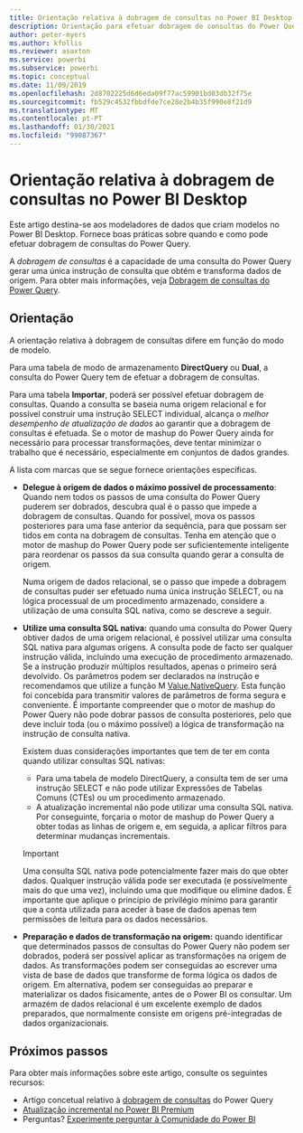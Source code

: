```yaml
---
title: Orientação relativa à dobragem de consultas no Power BI Desktop
description: Orientação para efetuar dobragem de consultas do Power Query no Power BI Desktop.
author: peter-myers
ms.author: kfollis
ms.reviewer: asaxton
ms.service: powerbi
ms.subservice: powerbi
ms.topic: conceptual
ms.date: 11/09/2019
ms.openlocfilehash: 2d8702225d6d6eda09f77ac59901bd03db32f75e
ms.sourcegitcommit: fb529c4532fbbdfde7ce28e2b4b35f990e8f21d9
ms.translationtype: MT
ms.contentlocale: pt-PT
ms.lasthandoff: 01/30/2021
ms.locfileid: "99087367"
---
```

# <a name="query-folding-guidance-in-power-bi-desktop"></a>Orientação relativa à dobragem de consultas no Power BI Desktop

Este artigo destina-se aos modeladores de dados que criam modelos no Power BI Desktop. Fornece boas práticas sobre quando e como pode efetuar dobragem de consultas do Power Query.

A _dobragem de consultas_ é a capacidade de uma consulta do Power Query gerar uma única instrução de consulta que obtém e transforma dados de origem. Para obter mais informações, veja [Dobragem de consultas do Power Query](/power-query/power-query-folding).

## <a name="guidance"></a>Orientação

A orientação relativa à dobragem de consultas difere em função do modo de modelo.

Para uma tabela de modo de armazenamento **DirectQuery** ou **Dual**, a consulta do Power Query tem de efetuar a dobragem de consultas.

Para uma tabela **Importar**, poderá ser possível efetuar dobragem de consultas. Quando a consulta se baseia numa origem relacional e for possível construir uma instrução SELECT individual, alcança o _melhor desempenho de atualização de dados_ ao garantir que a dobragem de consultas é efetuada. Se o motor de mashup do Power Query ainda for necessário para processar transformações, deve tentar minimizar o trabalho que é necessário, especialmente em conjuntos de dados grandes.

A lista com marcas que se segue fornece orientações específicas.

- **Delegue à origem de dados o máximo possível de processamento**: Quando nem todos os passos de uma consulta do Power Query puderem ser dobrados, descubra qual é o passo que impede a dobragem de consultas. Quando for possível, mova os passos posteriores para uma fase anterior da sequência, para que possam ser tidos em conta na dobragem de consultas. Tenha em atenção que o motor de mashup do Power Query pode ser suficientemente inteligente para reordenar os passos da sua consulta quando gerar a consulta de origem.

    Numa origem de dados relacional, se o passo que impede a dobragem de consultas puder ser efetuado numa única instrução SELECT, ou na lógica processual de um procedimento armazenado, considere a utilização de uma consulta SQL nativa, como se descreve a seguir.

- **Utilize uma consulta SQL nativa:** quando uma consulta do Power Query obtiver dados de uma origem relacional, é possível utilizar uma consulta SQL nativa para algumas origens. A consulta pode de facto ser qualquer instrução válida, incluindo uma execução de procedimento armazenado. Se a instrução produzir múltiplos resultados, apenas o primeiro será devolvido. Os parâmetros podem ser declarados na instrução e recomendamos que utilize a função M [Value.NativeQuery](/powerquery-m/value-nativequery). Esta função foi concebida para transmitir valores de parâmetros de forma segura e conveniente. É importante compreender que o motor de mashup do Power Query não pode dobrar passos de consulta posteriores, pelo que deve incluir toda (ou o máximo possível) a lógica de transformação na instrução de consulta nativa.

    Existem duas considerações importantes que tem de ter em conta quando utilizar consultas SQL nativas:

    - Para uma tabela de modelo DirectQuery, a consulta tem de ser uma instrução SELECT e não pode utilizar Expressões de Tabelas Comuns (CTEs) ou um procedimento armazenado.
    - A atualização incremental não pode utilizar uma consulta SQL nativa. Por conseguinte, forçaria o motor de mashup do Power Query a obter todas as linhas de origem e, em seguida, a aplicar filtros para determinar mudanças incrementais.

    > [!IMPORTANT]
    > Uma consulta SQL nativa pode potencialmente fazer mais do que obter dados. Qualquer instrução válida pode ser executada (e possivelmente mais do que uma vez), incluindo uma que modifique ou elimine dados. É importante que aplique o princípio de privilégio mínimo para garantir que a conta utilizada para aceder à base de dados apenas tem permissões de leitura para os dados necessários.

- **Preparação e dados de transformação na origem:** quando identificar que determinados passos de consultas do Power Query não podem ser dobrados, poderá ser possível aplicar as transformações na origem de dados. As transformações podem ser conseguidas ao escrever uma vista de base de dados que transforme de forma lógica os dados de origem. Em alternativa, podem ser conseguidas ao preparar e materializar os dados fisicamente, antes de o Power BI os consultar. Um armazém de dados relacional é um excelente exemplo de dados preparados, que normalmente consiste em origens pré-integradas de dados organizacionais.

## <a name="next-steps"></a>Próximos passos

Para obter mais informações sobre este artigo, consulte os seguintes recursos:

- Artigo concetual relativo à [dobragem de consultas](/power-query/power-query-folding) do Power Query
- [Atualização incremental no Power BI Premium](../admin/service-premium-incremental-refresh.md)
- Perguntas? [Experimente perguntar à Comunidade do Power BI](https://community.powerbi.com/)
